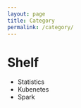 ```yaml
---
layout: page
title: Category
permalink: /category/
---
```


# Shelf
* Statistics
* Kubenetes
* Spark
